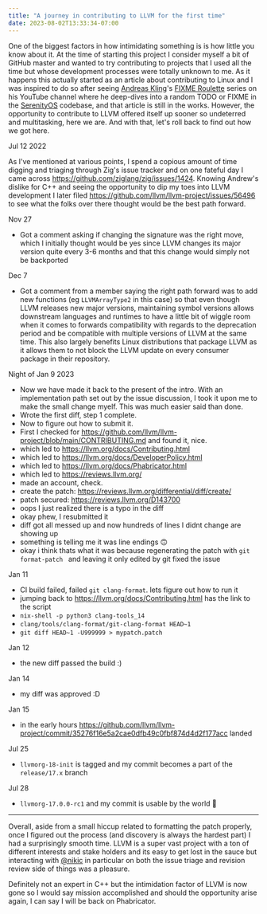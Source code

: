 ```yaml
---
title: "A journey in contributing to LLVM for the first time"
date: 2023-08-02T13:33:34-07:00
---
```


One of the biggest factors in how intimidating something is is how little you know about it. At the time of starting this project I consider myself a bit of GitHub master and wanted to try contributing to projects that I used all the time but whose development processes were totally unknown to me. As it happens this actually started as an article about contributing to Linux and I was inspired to do so after seeing [Andreas Kling](https://github.com/awesomekling)'s [FIXME Roulette](https://www.youtube.com/playlist?list=PLMOpZvQB55bdRLT1IY-QD_U4DVp8NDeHo) series on his YouTube channel where he deep-dives into a random TODO or FIXME in the [SerenityOS](https://github.com/SerenityOS/serenity) codebase, and that article is still in the works. However, the opportunity to contribute to LLVM offered itself up sooner so undeterred and multitasking, here we are. And with that, let's roll back to find out how we got here.

Jul 12 2022

As I've mentioned at various points, I spend a copious amount of time digging and triaging through Zig's issue tracker and on one fateful day I came across https://github.com/ziglang/zig/issues/1424. Knowing Andrew's dislike for C++ and seeing the opportunity to dip my toes into LLVM development I later filed https://github.com/llvm/llvm-project/issues/56496 to see what the folks over there thought would be the best path forward.

Nov 27

- Got a comment asking if changing the signature was the right move, which I initially thought would be yes since LLVM changes its major version quite every 3-6 months and that this change would simply not be backported

Dec 7

- Got a comment from a member saying the right path forward was to add new functions (eg `LLVMArrayType2` in this case) so that even though LLVM releases new major versions, maintaining symbol versions allows downstream languages and runtimes to have a little bit of wiggle room when it comes to forwards compatibility with regards to the deprecation period and be compatible with multiple versions of LLVM at the same time. This also largely benefits Linux distributions that package LLVM as it allows them to not block the LLVM update on every consumer package in their repository.

Night of Jan 9 2023

- Now we have made it back to the present of the intro. With an implementation path set out by the issue discussion, I took it upon me to make the small change myelf. This was much easier said than done.
- Wrote the first diff, step 1 complete.
- Now to figure out how to submit it.
- First I checked for https://github.com/llvm/llvm-project/blob/main/CONTRIBUTING.md and found it, nice.
- which led to https://llvm.org/docs/Contributing.html
- which led to https://llvm.org/docs/DeveloperPolicy.html
- which led to https://llvm.org/docs/Phabricator.html
- which led to https://reviews.llvm.org/
- made an account, check.
- create the patch: https://reviews.llvm.org/differential/diff/create/
- patch secured: https://reviews.llvm.org/D143700
- oops I just realized there is a typo in the diff
- okay phew, I resubmitted it
- diff got all messed up and now hundreds of lines I didnt change are showing up
- something is telling me it was line endings 🙃
- okay i think thats what it was because regenerating the patch with `git format-patch
` and leaving it only edited by git fixed the issue

Jan 11

- CI build failed, failed `git clang-format`. lets figure out how to run it
- jumping back to https://llvm.org/docs/Contributing.html has the link to the script
- `nix-shell -p python3 clang-tools_14`
- `clang/tools/clang-format/git-clang-format HEAD~1`
- `git diff HEAD~1 -U999999 > mypatch.patch`

Jan 12

- the new diff passed the build :)

Jan 14

- my diff was approved :D

Jan 15

- in the early hours https://github.com/llvm/llvm-project/commit/35276f16e5a2cae0dfb49c0fbf874d4d2f177acc landed

Jul 25

- `llvmorg-18-init` is tagged and my commit becomes a part of the `release/17.x` branch

Jul 28

- `llvmorg-17.0.0-rc1` and my commit is usable by the world 🎉

----

Overall, aside from a small hiccup related to formatting the patch properly, once I figured out the process (and discovery is always the hardest part) I had a surprisingly smooth time. LLVM is a super vast project with a ton of different interests and stake holders and its easy to get lost in the sauce but interacting with [@nikic](https://github.com/nikic) in particular on both the issue triage and revision review side of things was a pleasure.

Definitely not an expert in C++ but the intimidation factor of LLVM is now gone so I would say mission accomplished and should the opportunity arise again, I can say I will be back on Phabricator.
